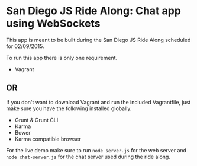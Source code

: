 # San Diego JS Ride Along: Chat app using WebSockets

This app is meant to be built during the San Diego JS Ride Along scheduled for 02/09/2015.

To run this app there is only one requirement.

- Vagrant

## OR ##

If you don't want to download Vagrant and run the included Vagrantfile, just make sure you have the following
    installed globally.

- Grunt & Grunt CLI
- Karma
- Bower
- Karma compatible browser

For the live demo make sure to run `node server.js` for the web server and `node chat-server.js` for the chat server used during the ride along.
